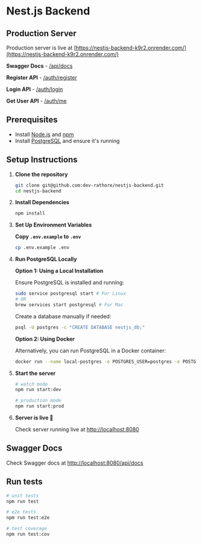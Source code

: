 # Nest.js Backend

## Production Server

Production server is live at [https://nestjs-backend-k9r2.onrender.com/](https://nestjs-backend-k9r2.onrender.com/)

**Swagger Docs** - [/api/docs](https://nestjs-backend-k9r2.onrender.com/api/doc)

**Register API** - [/auth/register](https://nestjs-backend-k9r2.onrender.com/auth/register)

**Login API** - [/auth/login](https://nestjs-backend-k9r2.onrender.com/auth/login)

**Get User API** - [/auth/me](https://nestjs-backend-k9r2.onrender.com/auth/me)

## Prerequisites

- Install [Node.js](https://nodejs.org/) and [npm](https://www.npmjs.com/)
- Install [PostgreSQL](https://www.postgresql.org/) and ensure it's running

## Setup Instructions

1. **Clone the repository**

   ```sh
   git clone git@github.com:dev-rathore/nestjs-backend.git
   cd nestjs-backend
   ```

2. **Install Dependencies**

   ```sh
   npm install
   ```

3. **Set Up Environment Variables**

   **Copy `.env.example` to `.env`**

   ```sh
   cp .env.example .env
   ```

4. **Run PostgreSQL Locally**

   **Option 1: Using a Local Installation**

   Ensure PostgreSQL is installed and running:

   ```sh
   sudo service postgresql start # For Linux
   # OR
   brew services start postgresql # For Mac
   ```

   Create a database manually if needed:

   ```sh
   psql -U postgres -c "CREATE DATABASE nestjs_db;"
   ```

   **Option 2: Using Docker**

   Alternatively, you can run PostgreSQL in a Docker container:

   ```sh
   docker run --name local-postgres -e POSTGRES_USER=postgres -e POSTGRES_PASSWORD=postgres -e POSTGRES_DB=nestjs_db -p 5432:5432 -d postgres
   ```

5. **Start the server**

   ```sh
   # watch mode
   npm run start:dev

   # production mode
   npm run start:prod
   ```

6. **Server is live 🎉**

   Check server running live at [http://localhost:8080](http://localhost:8080)

## Swagger Docs

Check Swagger docs at [http://localhost:8080/api/docs](http://localhost:8080/api/docs)

## Run tests

```bash
# unit tests
npm run test

# e2e tests
npm run test:e2e

# test coverage
npm run test:cov
```

